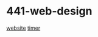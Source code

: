 # 441-web-design


[website](https://sn0wh0use.github.io/441-web-design/)
[timer](https://sn0wh0use.github.io/441-web-design/timer.html)
